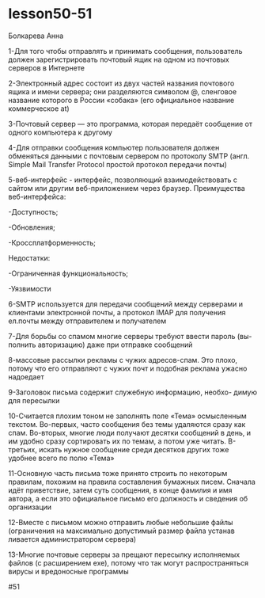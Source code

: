 # lesson50-51
Болкарева Анна

1-Для того чтобы отправлять и принимать сообщения, пользователь должен зарегистрировать почтовый ящик на одном из почтовых серверов в Интернете

2-Электронный адрес состоит из двух частей названия почтового ящика и имени сервера; они разделяются символом @, сленговое название которого в России «собака» (его официальное название коммерческое at)

3-Почтовый сервер ― это программа, которая передаёт сообщение от одного компьютера к другому

4-Для отправки сообщения компьютер пользователя должен обменяться данными с почтовым сервером по протоколу SMTP (англ. Simple Mail Transfer Protocol простой протокол передачи почты)

5-веб-интерфейс - интерфейс, позволяющий взаимодействовать с сайтом или другим веб-приложением через браузер. Преимущества веб-интерфейса:

  -Доступность;

  -Обновления;

  -Кроссплатформенность;

Недостатки:

  -Ограниченная функциональность;

  -Уязвимости

6-SMTP используется для передачи сообщений между серверами и клиентами электронной почты, а протокол IMAP для получения ел.почты между отправителем и получателем

7-Для борьбы со спамом многие серверы требуют ввести пароль (вы- полнить авторизацию) даже при отправке сообщений

8-массовые рассылки рекламы с чужих адресов-спам. Это плохо, потому что его отправляют с чужих почт и подобная реклама ужасно надоедает

9-Заголовок письма содержит служебную информацию, необхо- димую для пересылки

10-Считается плохим тоном не заполнять поле «Тема» осмысленным текстом. Во-первых, часто сообщения без темы удаляются сразу как спам. Во-вторых, многие люди получают десятки сообщений в день, и им удобно сразу сортировать их по темам, а потом уже читать. В-третьих, искать нужное сообщение среди десятков других тоже удобнее всего по полю «Тема»

11-Основную часть письма тоже принято строить по некоторым правилам, похожим на правила составления бумажных писем. Сначала идёт приветствие, затем суть сообщения, в конце фамилия и имя автора, а если это официальное письмо его должность и сведения об организации

12-Вместе с письмом можно отправить любые небольшие файлы (ограничения на максимально допустимый размер файла устанав ливается администратором сервера)

13-Многие почтовые серверы за прещают пересылку исполняемых файлов (с расширением ехе), потому что так могут распространяться вирусы и вредоносные программы

 #51
